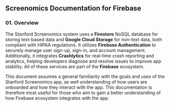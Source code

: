 ## Screenomics Documentation for Firebase

### 01. Overview

The Stanford Screenomics system uses a **Firestore** NoSQL database for storing text-based data and **Google Cloud Storage** for non-text data, both compliant with HIPAA regulations. It utilizes **Firebase Authentication** to securely manage user sign-up, sign-in, and account management. Additionally, it integrates **Crashlytics** for real-time crash reporting and analytics, helping developers diagnose and resolve issues to improve app stability. All of these services are part of the **Firebase** ecosystem.

This document assumes a general familiarity with the goals and uses of the Stanford Screenomics app, as well understanding of how users are onboarded and how they interact with the app. This documentation is therefore most useful for those who aim to gain a better understanding of how Firebase ecosystem integrates with the app.
